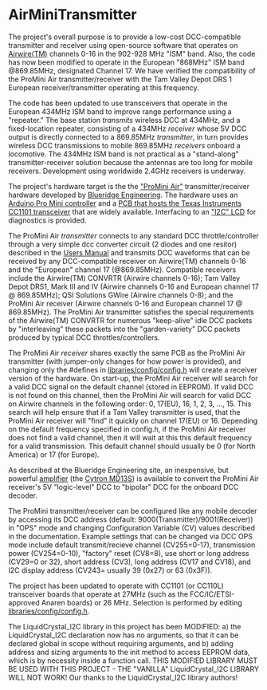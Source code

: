 # AirMiniTransmitter
The project's overall purpose is to provide a low-cost DCC-compatible transmitter and receiver using open-source software that operates on [Airwire(TM)](http://www.cvpusa.com/airwire_system.php) channels 0-16 in the 902-928 MHz "ISM" band. Also, the code has now been modified to operate in the European "868MHz" ISM band @869.85MHz, designated Channel 17. We have verified the compatibility of the ProMini Air transmitter/receiver with the Tam Valley Depot DRS 1 European receiver/transmitter operating at this frequency.

The code has been updated to use transceivers that operate in the European 434MHz ISM band to improve range performance using a "repeater." The base station _transmits_ wireless DCC at 434MHz, and a fixed-location repeater, consisting of a 434MHz _receiver_ whose 5V DCC output is directly connected to a 869.85MHz _transmitter_, in turn provides wireless DCC transmissions to mobile 869.85MHz _receivers_ onboard a locomotive. The 434MHz ISM band is not practical as a "stand-along" transmitter-receiver solution because the antennas are too long for mobile receivers. Development using worldwide 2.4GHz receivers is underway.

The project's hardware target is the the ["ProMini Air"](http://blueridgeengineering.net/index.php/wiki/assembling-the-promini-air-receiver-transmitter/) transmitter/receiver hardware developed by [Blueridge Engineering](http://blueridgeengineering.net). The hardware uses an [Arduino Pro Mini controller](https://smile.amazon.com/gp/product/B015MGHLNA/ref=ppx_yo_dt_b_search_asin_title?ie=UTF8&psc=1) and a [PCB that hosts the Texas Instruments CC1101 transceiver](https://smile.amazon.com/coolxan-Wireless-Transceiver-RF1100SE-Antenna/dp/B00MNI4792/ref=pd_rhf_dp_p_img_9?_encoding=UTF8&psc=1&refRID=2KY8W2G0TDXEASJPFMG6) that are widely available. Interfacing to an ["I2C" LCD](https://smile.amazon.com/gp/product/B071XP6PPT/ref=ppx_yo_dt_b_search_asin_title?ie=UTF8&psc=1) for diagnostics is provided.

The ProMini Air *transmitter* connects to any standard DCC throttle/controller through a very simple dcc converter circuit (2 diodes and one resitor) described in the [Users Manual](https://github.com/martan3d/AirMiniTransmitter/blob/master/doc/AirMini_Users_Manual.pdf) and transmits DCC waveforms that can be received by any DCC-compatible receiver on Airwire(TM) channels 0-16 and the "European" channel 17 (@869.85MHz). Compatible receivers include the Airwire(TM) CONVRTR (Airwire channels 0-16); Tam Valley Depot DRS1, Mark III and IV (Airwire channels 0-16 and European channel 17 @ 869.85MHz); QSI Solutions GWire (Airwire channels 0-8); and the ProMini Air receiver (Airwire channels 0-16 and European channel 17 @ 869.85MHz). The ProMini Air transmitter satisfies the special requirements of the Airwire(TM) CONVRTR for numerous "keep-alive" idle DCC packets by "interleaving" these packets into the "garden-variety" DCC packets produced by typical DCC throttles/controllers.

The ProMini Air *receiver* shares exactly the same PCB as the ProMini Air transmitter (with jumper-only changes for how power is provided), and changing only the #defines in [libraries/config/config.h](https://github.com/martan3d/AirMiniTransmitter/blob/master/libraries/config/config.h) will create a receiver version of the hardware. On start-up, the ProMini Air receiver will search for a valid DCC signal on the default channel (stored in EEPROM). If valid DCC is not found on this channel, then the ProMini Air will search for valid DCC on Airwire channels in the following order: 0, 17(EU), 16, 1, 2, 3, ..., 15. This search will help ensure that if a Tam Valley transmitter is used, that the ProMini Air receiver will "find" it quickly on channel 17(EU) or 16. Depending on the default frequency specified in config.h, if the ProMini Air receiver does not find a valid channel, then it will wait at this this default frequency for a valid transmission. This default channel should usually be 0 (for North America) or 17 (for Europe). 

As described at the Blueridge Engineering site, an inexpensive, but powerful [amplifier](http://blueridgeengineering.net/index.php/wiki/cheap-airwire-dead-rail-dcc/) (the [Cytron MD13S](https://smile.amazon.com/gp/product/B07CW3GRL6/ref=ppx_yo_dt_b_search_asin_title?ie=UTF8&psc=1)) is available to convert the ProMini Air receiver's 5V "logic-level" DCC to "bipolar" DCC for the onboard DCC decoder. 

The ProMini transmitter/receiver can be configured like any mobile decoder by accessing its DCC address (default: 9000(Transmitter)/9001(Receiver)) in "OPS" mode and changing Configuration Variable (CV) values described in the documentation. Example settings that can be changed via DCC OPS mode include default transmit/recieve channel (CV255=0-17), transmission power (CV254=0-10), "factory" reset (CV8=8), use short or long address (CV29=0 or 32), short address (CV3), long address (CV17 and CV18), and I2C display address (CV243= usually 39 (0x27) or 63 (0x3F)).

The project has been updated to operate with CC1101 (or CC110L) transceiver boards that operate at 27MHz (such as the FCC/IC/ETSI-approved Anaren boards) or 26 MHz. Selection is performed by editing [libraries/config/config.h](https://github.com/martan3d/AirMiniTransmitter/blob/master/libraries/config/config.h).

The LiquidCrystal_I2C library in this project has been MODIFIED: a) the LiquidCrystal_I2C declaration now has no arguments, so that it can be declared global in scope without requiring arguments, and b) adding address and sizing arguments to the init method to access EEPROM data, which is by necessity inside a function call. THIS MODIFIED LIBRARY MUST BE USED WITH THIS PROJECT - THE "VANILLA" LiquidCrystal_I2C LIBRARY WILL NOT WORK! Our thanks to the LiquidCrystal_I2C library authors!
